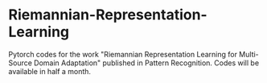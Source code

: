 # Riemannian-Representation-Learning
Pytorch codes for the work "Riemannian Representation Learning for Multi-Source Domain Adaptation" published in Pattern Recognition. Codes will be available in half a month.
